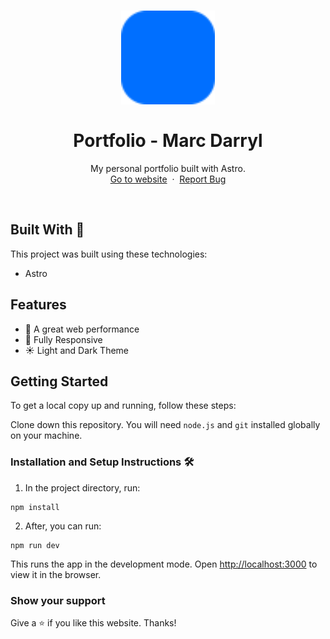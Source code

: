 <h1 align="center">
  <div align="center">
    <img alt="marc.dev (Marc Darryl) logo" src="./public/favicon.svg" height="150px" width="auto"/>
  </div>
  <br/>
  Portfolio - Marc Darryl
</h1>
<p align="center">
    My personal portfolio built with Astro.
    <br />
    <a href="https://marcdarryl.vercel.app">Go to website</a>&nbsp;
    ·
    &nbsp;<a href="https://github.com/marcdalangin/portfolio/issues">Report Bug</a>
  </p>
<br/>

## Built With 🚀

This project was built using these technologies:

* Astro

## Features

* 🚀 A great web performance
* 📱 Fully Responsive
* ☀️ Light and Dark Theme


## Getting Started

To get a local copy up and running, follow these steps:

Clone down this repository. You will need `node.js` and `git` installed globally on your machine.

### Installation and Setup Instructions 🛠

1. In the project directory, run:

 ```
 npm install
 ```

2. After, you can run:

```
npm run dev
```

This runs the app in the development mode.
Open [http://localhost:3000](http://localhost:3000) to view it in the browser.

### Show your support

Give a ⭐ if you like this website. Thanks!

